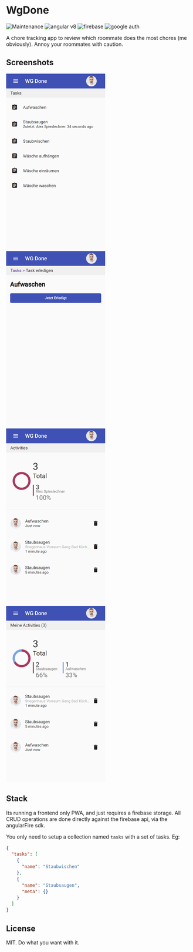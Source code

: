 # WgDone

![Maintenance](https://img.shields.io/maintenance/no/2018)
![angular v8](https://img.shields.io/badge/Angular-%23404d59?style=flat&logo=angularjs&logoColor=red)
![firebase](https://img.shields.io/badge/Firebase-%23404d59?style=flat&logo=firebase&logoColor=yellow)
![google auth](https://img.shields.io/badge/Google%20Login-%23404d59?style=flat&logo=google)

A chore tracking app to review which roommate does the most chores (me obviously). Annoy your roommates with caution.

## Screenshots

![screenshot 1](./screenshot1.png)
![screenshot 2](./screenshot2.png)
![screenshot 3](./screenshot3.png)
![screenshot 4](./screenshot4.png)

## Stack

Its running a frontend only PWA, and just requires a firebase storage. All CRUD operations are done directly against the firebase api, via the angularFire sdk.

You only need to setup a collection named `tasks` with a set of tasks.
Eg:

```json
{
  "tasks": [
    {
      "name": "Staubwischen"
    },
    {
      "name": "Staubsaugen",
      "meta": {}
    }
  ]
}
```

## License

MIT. Do what you want with it.
